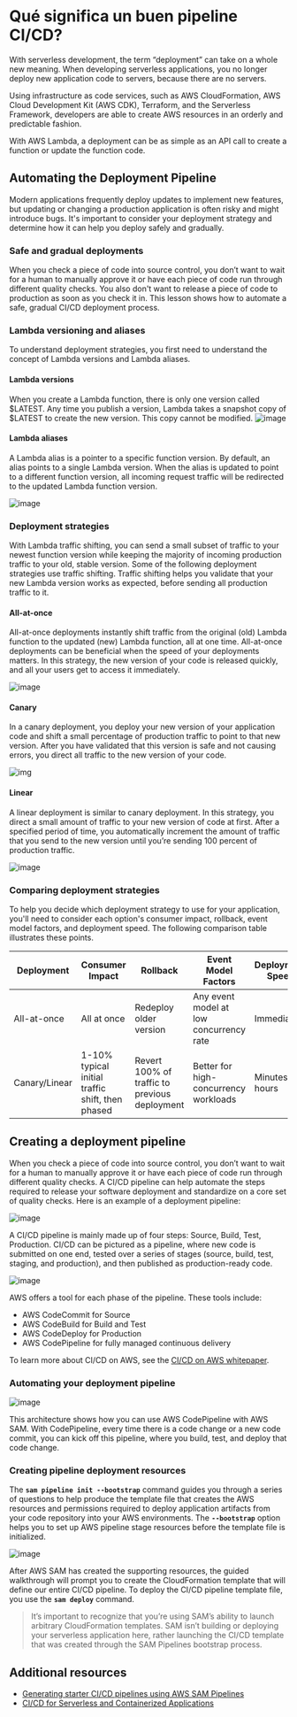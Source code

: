 # Qué significa un buen pipeline CI/CD?

With serverless development, the term “deployment” can take on a whole new meaning. When developing serverless 
applications, you no longer deploy new application code to servers, because there are no servers.

Using infrastructure as code services, such as AWS CloudFormation, AWS Cloud Development Kit (AWS CDK), 
Terraform, and the Serverless Framework, developers are able to create AWS resources in an orderly and 
predictable fashion.

With AWS Lambda, a deployment can be as simple as an API call to create a function or update the function code.

## Automating the Deployment Pipeline

Modern applications frequently deploy updates to implement new features, but updating or changing a production application 
is often risky and might introduce bugs. It's important to consider your deployment strategy and determine how it can 
help you deploy safely and gradually.

### Safe and gradual deployments

When you check a piece of code into source control, you don’t want to wait for a human to manually approve it or have 
each piece of code run through different quality checks. You also don't want to release a piece of code to production 
as soon as you check it in. This lesson shows how to automate a safe, gradual CI/CD deployment process.

### Lambda versioning and aliases
To understand deployment strategies, you first need to understand the concept of Lambda versions and Lambda aliases.

#### Lambda versions

When you create a Lambda function, there is only one version called $LATEST. Any time you publish a version, 
Lambda takes a snapshot copy of $LATEST to create the new version. This copy cannot be modified.
![image](https://explore.skillbuilder.aws/files/a/w/aws_prod1_docebosaas_com/1728054000/OkLFRSay1U8Sv7H0Idus2Q/tincan/675621_1654804371_p1g5509l8kdo9ri4lrh1vhpr5f4_zip/assets/4C4dFG6_qEg9cO2I_NrnKtOK71kkkLSY7.gif)

#### Lambda aliases

A Lambda alias is a pointer to a specific function version. By default, an alias points to a single Lambda version. 
When the alias is updated to point to a different function version, all incoming request traffic will be redirected to 
the updated Lambda function version.

![image](https://explore.skillbuilder.aws/files/a/w/aws_prod1_docebosaas_com/1728054000/OkLFRSay1U8Sv7H0Idus2Q/tincan/675621_1654804371_p1g5509l8kdo9ri4lrh1vhpr5f4_zip/assets/2U1qqxVxhgyt0nD0_KXE0-taAyoDoOTa1.gif)

### Deployment strategies

With Lambda traffic shifting, you can send a small subset of traffic to your newest function version while keeping 
the majority of incoming production traffic to your old, stable version. Some of the following deployment strategies 
use traffic shifting. Traffic shifting helps you validate that your new Lambda version works as expected, before sending 
all production traffic to it.

#### All-at-once

All-at-once deployments instantly shift traffic from the original (old) Lambda function to the updated (new) Lambda 
function, all at one time. All-at-once deployments can be beneficial when the speed of your deployments matters. 
In this strategy, the new version of your code is released quickly, and all your users get to access it immediately.

![image](https://explore.skillbuilder.aws/files/a/w/aws_prod1_docebosaas_com/1728054000/OkLFRSay1U8Sv7H0Idus2Q/tincan/675621_1654804371_p1g5509l8kdo9ri4lrh1vhpr5f4_zip/assets/XoHW_kQiATFSkaTP_Qq2k-YqtjYkHdDAI.gif)

#### Canary

In a canary deployment, you deploy your new version of your application code and shift a small percentage of production 
traffic to point to that new version. After you have validated that this version is safe and not causing errors, 
you direct all traffic to the new version of your code.

![img](https://explore.skillbuilder.aws/files/a/w/aws_prod1_docebosaas_com/1728054000/OkLFRSay1U8Sv7H0Idus2Q/tincan/675621_1654804371_p1g5509l8kdo9ri4lrh1vhpr5f4_zip/assets/IxwTO6k4B5VpRaf7_J7YZxn9DxihXXYLq.gif)

#### Linear

A linear deployment is similar to canary deployment. In this strategy, you direct a small amount of traffic to your new 
version of code at first. After a specified period of time, you automatically increment the amount of traffic that you 
send to the new version until you’re sending 100 percent of production traffic.

![image](https://explore.skillbuilder.aws/files/a/w/aws_prod1_docebosaas_com/1728054000/OkLFRSay1U8Sv7H0Idus2Q/tincan/675621_1654804371_p1g5509l8kdo9ri4lrh1vhpr5f4_zip/assets/h3yvwiEveK-7GGQt_XNEUddKdeu5tek0J.gif)

### Comparing deployment strategies

To help you decide which deployment strategy to use for your application, you'll need to consider each option's consumer 
impact, rollback, event model factors, and deployment speed. The following comparison table illustrates these points.

| Deployment    | Consumer Impact                                  | Rollback                                      | Event Model Factors                     | Deployment Speed |
|---------------|--------------------------------------------------|-----------------------------------------------|-----------------------------------------|------------------|
| All-at-once   | All at once                                      | Redeploy older version                        | Any event model at low concurrency rate | Immediate        |
| Canary/Linear | 1-10% typical initial traffic shift, then phased | Revert 100% of traffic to previous deployment | Better for high-concurrency workloads   | Minutes to hours |

## Creating a deployment pipeline

When you check a piece of code into source control, you don’t want to wait for a human to manually approve it or have
each piece of code run through different quality checks. A CI/CD pipeline can help automate the steps required to 
release your software deployment and standardize on a core set of quality checks. Here is an example of a deployment 
pipeline:

![image](https://explore.skillbuilder.aws/files/a/w/aws_prod1_docebosaas_com/1728054000/OkLFRSay1U8Sv7H0Idus2Q/tincan/675621_1654804371_p1g5509l8kdo9ri4lrh1vhpr5f4_zip/assets/el7WB5XC_CYE2DS2_zgdU_lh4XEjpPTZ1.jpg)

A CI/CD pipeline is mainly made up of four steps: Source, Build, Test, Production. CI/CD can be pictured as a pipeline, 
where new code is submitted on one end, tested over a series of stages (source, build, test, staging, and production), 
and then published as production-ready code.

![image](https://explore.skillbuilder.aws/files/a/w/aws_prod1_docebosaas_com/1728054000/OkLFRSay1U8Sv7H0Idus2Q/tincan/675621_1654804371_p1g5509l8kdo9ri4lrh1vhpr5f4_zip/assets/DZ1UoaCWMfRMXFVp_ky8CN063ZfgTWXbv.jpg)

AWS offers a tool for each phase of the pipeline. These tools include:

* AWS CodeCommit for Source
* AWS CodeBuild for Build and Test
* AWS CodeDeploy for Production
* AWS CodePipeline for fully managed continuous delivery

To learn more about CI/CD on AWS, see the [CI/CD on AWS whitepaper](https://docs.aws.amazon.com/whitepapers/latest/cicd_for_5g_networks_on_aws/cicd-on-aws.html).


### Automating your deployment pipeline

![image](https://explore.skillbuilder.aws/files/a/w/aws_prod1_docebosaas_com/1728054000/OkLFRSay1U8Sv7H0Idus2Q/tincan/675621_1654804371_p1g5509l8kdo9ri4lrh1vhpr5f4_zip/assets/MGQJYdFXiGyUhga2_1WZyHTw-qYqrfmAF.jpg)

This architecture shows how you can use AWS CodePipeline with AWS SAM. With CodePipeline, every time there is a code 
change or a new code commit, you can kick off this pipeline, where you build, test, and deploy that code change.

### Creating pipeline deployment resources

The **`sam pipeline init --bootstrap`** command guides you through a series of questions to help produce the template 
file that creates the AWS resources and permissions required to deploy application artifacts from your code repository 
into your AWS environments. The **`--bootstrap`** option helps you to set up AWS pipeline stage resources before the template 
file is initialized.

![image](https://explore.skillbuilder.aws/files/a/w/aws_prod1_docebosaas_com/1728054000/OkLFRSay1U8Sv7H0Idus2Q/tincan/675621_1654804371_p1g5509l8kdo9ri4lrh1vhpr5f4_zip/assets/vJzn3yu210rD5bRN_pLHYBxb-qY_fcx8I.png)

After AWS SAM has created the supporting resources, the guided walkthrough will prompt you to create the 
CloudFormation template that will define our entire CI/CD pipeline. To deploy the CI/CD pipeline template file, 
you use the **`sam deploy`** command.

> It’s important to recognize that you’re using SAM’s ability to launch arbitrary CloudFormation templates. 
> SAM isn’t building or deploying your serverless application here, rather launching the CI/CD template that was 
> created through the SAM Pipelines bootstrap process. 

## Additional resources

* [Generating starter CI/CD pipelines using AWS SAM Pipelines](https://docs.aws.amazon.com/serverless-application-model/latest/developerguide/serverless-generating-example-ci-cd.html)
* [CI/CD for Serverless and Containerized Applications](https://www.youtube.com/watch?v=01ewawuL-IY&t=419s)
